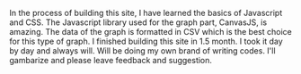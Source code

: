 In the process of building this site, I have learned the basics of Javascript and CSS.
The Javascript library used for the graph part, CanvasJS, is amazing. The data of the graph is formatted in CSV which is the best choice for this type of graph.
I finished building this site in 1.5 month. 
I took it day by day and always will. Will be doing my own brand of writing codes. I'll gambarize and please leave feedback and suggestion.
